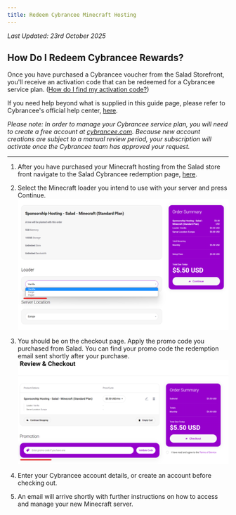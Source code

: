 ```yaml
---
title: Redeem Cybrancee Minecraft Hosting
---
```


_Last Updated: 23rd October 2025_

## **How Do I Redeem Cybrancee Rewards?**

Once you have purchased a Cybrancee voucher from the Salad Storefront, you'll receive an activation code that can be
redeemed for a Cybrancee service plan.
([How do I find my activation code?](/docs/guides/using-salad/where-to-find-your-reward-redemption-code))

If you need help beyond what is supplied in this guide page, please refer to Cybrancee's official help center,
[here](https://cybrancee.com/learn/).

_Please note: In order to manage your Cybrancee service plan, you will need to create a free account at_
[_cybrancee.com_](https://cybrancee.com/)_. Because new account creations are subject to a manual review period, your
subscription will activate once the Cybrancee team has approved your request._

---

1. After you have purchased your Minecraft hosting from the Salad store front navigate to the Salad Cybrancee redemption
   page, [here](https://cybrancee.com/client/index.php?rp=%2Fstore%2Fsponsorship-hosting%2F).

2. Select the Minecraft loader you intend to use with your server and press Continue.
   ![Screenshot of Cybrancee checkout choosing a Minecraft Mod Loader](../../../../content/images/rewards/redeeming-your-rewards/cybrancee-minecraft-1.png)

3. You should be on the checkout page. Apply the promo code you purchased from Salad. You can find your promo code the
   redemption email sent shortly after your purchase.
   ![SCreenshot of Cybrancee checkout page entering promo code](../../../../content/images/rewards/redeeming-your-rewards/cybrancee-minecraft-2.png)

4. Enter your Cybrancee account details, or create an account before checking out.
5. An email will arrive shortly with further instructions on how to access and manage your new Minecraft server.
